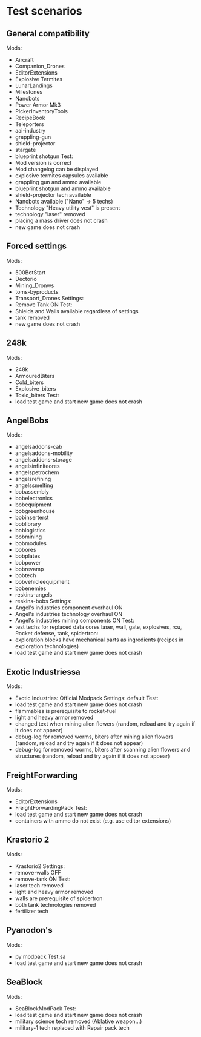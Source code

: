 # Test scenarios

## General compatibility
Mods:
- Aircraft
- Companion_Drones
- EditorExtensions
- Explosive Termites
- LunarLandings
- Milestones
- Nanobots
- Power Armor Mk3
- PickerInventoryTools
- RecipeBook
- Teleporters
- aai-industry
- grappling-gun
- shield-projector
- stargate
- blueprint shotgun
Test:
- Mod version is correct
- Mod changelog can be displayed
- explosive termites capsules available
- grappling gun and ammo available
- blueprint shotgun and ammo available
- shield-projector tech available
- Nanobots available ("Nano" -> 5 techs)
- Technology "Heavy utility vest" is present 
- technology "laser" removed
- placing a mass driver does not crash
- new game does not crash


## Forced settings
Mods:
- 500BotStart
- Dectorio
- Mining_Dronws
- toms-byproducts
- Transport_Drones
Settings:
- Remove Tank ON
Test:
- Shields and Walls available regardless of settings
- tank removed
- new game does not crash


## 248k
Mods:
- 248k
- ArmouredBiters
- Cold_biters
- Explosive_biters
- Toxic_biters
Test:
- load test game and start new game does not crash


## AngelBobs
Mods:
- angelsaddons-cab
- angelsaddons-mobility
- angelsaddons-storage
- angelsinfiniteores
- angelspetrochem
- angelsrefining
- angelssmelting
- bobassembly
- bobelectronics
- bobequipment
- bobgreenhouse
- bobinserterst
- boblibrary
- boblogistics
- bobmining
- bobmodules
- bobores
- bobplates
- bobpower
- bobrevamp
- bobtech
- bobvehicleequipment
- bobenemies
- reskins-angels
- reskins-bobs
Settings:
- Angel's industries component overhaul ON
- Angel's industries technology overhaul ON
- Angel's industries mining components ON
Test:
- test techs for replaced data cores laser, wall, gate, explosives, rcu, Rocket defense, tank, spidertron:
- exploration blocks have mechanical parts as ingredients (recipes in exploration technologies) 
- load test game and start new game does not crash


## Exotic Industriessa
Mods:
- Exotic Industries: Official Modpack
Settings: default
Test:
- load test game and start new game does not crash
- flammables is prerequisite to rocket-fuel
- light and heavy armor removed
- changed text when mining alien flowers (random, reload and try again if it does not appear)
- debug-log for removed worms, biters after mining alien flowers (random, reload and try again if it does not appear)
- debug-log for removed worms, biters after scanning alien flowers and structures (random, reload and try again if it does not appear)


## FreightForwarding
Mods:
- EditorExtensions
- FreightForwardingPack
Test:
- load test game and start new game does not crash
- containers with ammo do not exist (e.g. use editor extensions)

## Krastorio 2
Mods:
- Krastorio2
Settings:
- remove-walls OFF
- remove-tank ON
Test:
- laser tech removed
- light and heavy armor removed
- walls are prerequisite of spidertron
- both tank technologies removed
- fertilizer tech


## Pyanodon's
Mods:
- py modpack
Test:sa
- load test game and start new game does not crash


## SeaBlock
Mods:
- SeaBlockModPack
Test:
- load test game and start new game does not crash
- military science tech removed (Ablative weapon...)
- military-1 tech replaced with Repair pack tech
